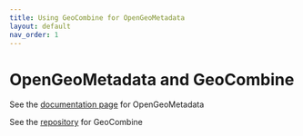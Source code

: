 ```yaml
---
title: Using GeoCombine for OpenGeoMetadata
layout: default
nav_order: 1
---
```


# OpenGeoMetadata and GeoCombine

See the
[documentation page](https://opengeometadata.org/)
for OpenGeoMetadata

See the
[repository](https://github.com/OpenGeoMetadata/GeoCombine)
for GeoCombine

